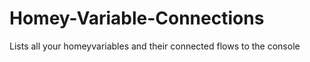 # Homey-Variable-Connections
Lists all your homeyvariables and their connected flows to the console
